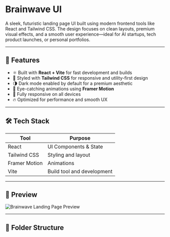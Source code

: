 # Brainwave UI

A sleek, futuristic landing page UI built using modern frontend tools like React and Tailwind CSS. The design focuses on clean layouts, premium visual effects, and a smooth user experience—ideal for AI startups, tech product launches, or personal portfolios.

---

## 🚀 Features

- ⚛️ Built with **React + Vite** for fast development and builds
- 🎨 Styled with **Tailwind CSS** for responsive and utility-first design
- 🌗 Dark mode enabled by default for a premium aesthetic
- 🧠 Eye-catching animations using **Framer Motion**
- 📱 Fully responsive on all devices
- 🔥 Optimized for performance and smooth UX

---

## 🛠️ Tech Stack

| Tool          | Purpose                    |
| ------------- | -------------------------- |
| React         | UI Components & State      |
| Tailwind CSS  | Styling and layout         |
| Framer Motion | Animations                 |
| Vite          | Build tool and development |

---

## 📸 Preview

![Brainwave Landing Page Preview](https://brainwave-ui-y2qs.onrender.com/)

---

## 📂 Folder Structure
